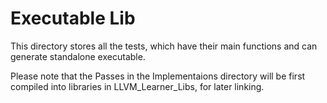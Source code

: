 # Executable Lib

This directory stores all the tests, which have their main functions and can generate standalone executable.

Please note that the Passes in the Implementaions directory will be first compiled into libraries in LLVM_Learner_Libs, for later linking.